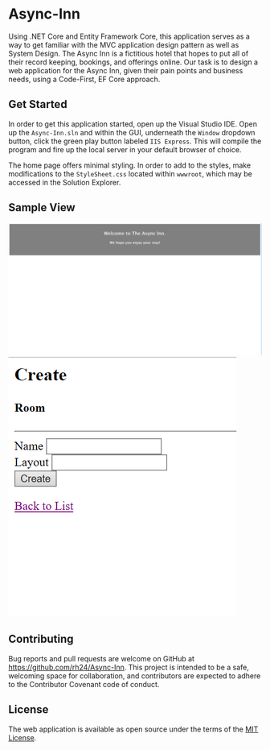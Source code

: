 # Async-Inn

Using .NET Core and Entity Framework Core, this application serves as a way to get familiar with the MVC application design pattern as well as System Design. The Async Inn is a fictitious hotel that hopes to put all of their record keeping, bookings, and offerings online. Our task is to design a web application for the Async Inn, given their pain points and business needs, using a Code-First, EF Core approach.

## Get Started

In order to get this application started, open up the Visual Studio IDE. Open up the `Async-Inn.sln` and within the GUI, underneath the `Window` dropdown button, click the green play button labeled `IIS Express`. This will compile the program and fire up the local server in your default browser of choice.

The home page offers minimal styling. In order to add to the styles, make modifications to the `StyleSheet.css` located within `wwwroot`, which may be accessed in the Solution Explorer.

## Sample View

![HomeIndex](https://github.com/rh24/Async-Inn/blob/RebeccaHong-Lab13/assets/ViewsHomeIndex.png)
![RoomsCreate](https://github.com/rh24/Async-Inn/blob/RebeccaHong-Lab13/assets/RoomsCreate.png)

## Contributing

Bug reports and pull requests are welcome on GitHub at https://github.com/rh24/Async-Inn. This project is intended to be a safe, welcoming space for collaboration, and contributors are expected to adhere to the Contributor Covenant code of conduct.

## License

The web application is available as open source under the terms of the [MIT License](https://opensource.org/licenses/MIT).